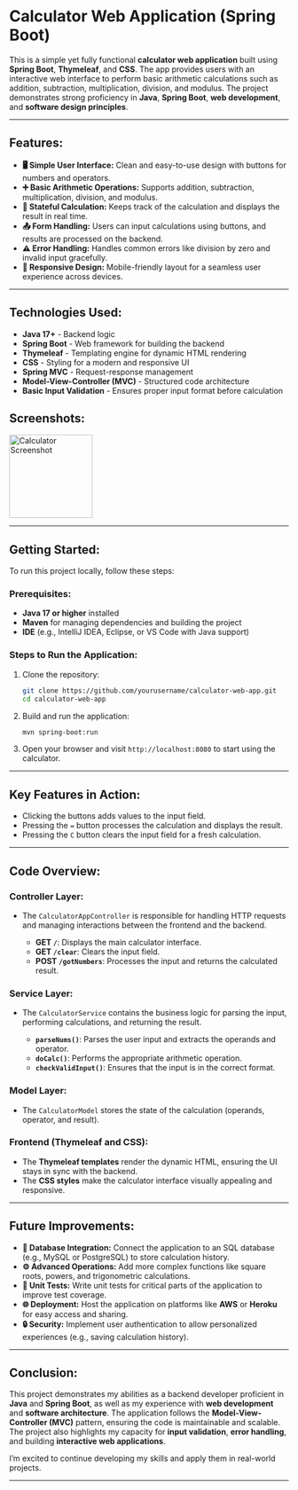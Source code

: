 # Calculator Web Application (Spring Boot)

This is a simple yet fully functional **calculator web application** built using **Spring Boot**, **Thymeleaf**, and **CSS**. The app provides users with an interactive web interface to perform basic arithmetic calculations such as addition, subtraction, multiplication, division, and modulus. The project demonstrates strong proficiency in **Java**, **Spring Boot**, **web development**, and **software design principles**.

---

## **Features:**

- **🖥️ Simple User Interface:** Clean and easy-to-use design with buttons for numbers and operators.
- **➕ Basic Arithmetic Operations:** Supports addition, subtraction, multiplication, division, and modulus.
- **🔄 Stateful Calculation:** Keeps track of the calculation and displays the result in real time.
- **📤 Form Handling:** Users can input calculations using buttons, and results are processed on the backend.
- **⚠️ Error Handling:** Handles common errors like division by zero and invalid input gracefully.
- **📱 Responsive Design:** Mobile-friendly layout for a seamless user experience across devices.

---

## **Technologies Used:**

- **Java 17+** - Backend logic
- **Spring Boot** - Web framework for building the backend
- **Thymeleaf** - Templating engine for dynamic HTML rendering
- **CSS** - Styling for a modern and responsive UI
- **Spring MVC** - Request-response management
- **Model-View-Controller (MVC)** - Structured code architecture
- **Basic Input Validation** - Ensures proper input format before calculation

## **Screenshots:**
<img src="https://github.com/user-attachments/assets/8b164d0a-926a-4595-bd02-ebde009819bd" width="150" alt="Calculator Screenshot">

---

## **Getting Started:**

To run this project locally, follow these steps:

### **Prerequisites:**

- **Java 17 or higher** installed
- **Maven** for managing dependencies and building the project
- **IDE** (e.g., IntelliJ IDEA, Eclipse, or VS Code with Java support)

### **Steps to Run the Application:**

1. Clone the repository:
    ```bash
    git clone https://github.com/yourusername/calculator-web-app.git
    cd calculator-web-app
    ```

2. Build and run the application:
    ```bash
    mvn spring-boot:run
    ```

3. Open your browser and visit `http://localhost:8080` to start using the calculator.

---

## **Key Features in Action:**

- Clicking the buttons adds values to the input field.
- Pressing the `=` button processes the calculation and displays the result.
- Pressing the `C` button clears the input field for a fresh calculation.

---

## **Code Overview:**

### **Controller Layer:**

- The `CalculatorAppController` is responsible for handling HTTP requests and managing interactions between the frontend and the backend.
  
    - **GET `/`**: Displays the main calculator interface.
    - **GET `/clear`**: Clears the input field.
    - **POST `/gotNumbers`**: Processes the input and returns the calculated result.

### **Service Layer:**

- The `CalculatorService` contains the business logic for parsing the input, performing calculations, and returning the result.
  
    - **`parseNums()`**: Parses the user input and extracts the operands and operator.
    - **`doCalc()`**: Performs the appropriate arithmetic operation.
    - **`checkValidInput()`**: Ensures that the input is in the correct format.

### **Model Layer:**

- The `CalculatorModel` stores the state of the calculation (operands, operator, and result).

### **Frontend (Thymeleaf and CSS):**

- The **Thymeleaf templates** render the dynamic HTML, ensuring the UI stays in sync with the backend.
- The **CSS styles** make the calculator interface visually appealing and responsive.

---

## **Future Improvements:**

- **🔗 Database Integration:** Connect the application to an SQL database (e.g., MySQL or PostgreSQL) to store calculation history.
- **⚙️ Advanced Operations:** Add more complex functions like square roots, powers, and trigonometric calculations.
- **🧪 Unit Tests:** Write unit tests for critical parts of the application to improve test coverage.
- **🌐 Deployment:** Host the application on platforms like **AWS** or **Heroku** for easy access and sharing.
- **🔒 Security:** Implement user authentication to allow personalized experiences (e.g., saving calculation history).

---

## **Conclusion:**

This project demonstrates my abilities as a backend developer proficient in **Java** and **Spring Boot**, as well as my experience with **web development** and **software architecture**. The application follows the **Model-View-Controller (MVC)** pattern, ensuring the code is maintainable and scalable. The project also highlights my capacity for **input validation**, **error handling**, and building **interactive web applications**.

I’m excited to continue developing my skills and apply them in real-world projects.

---
